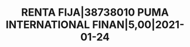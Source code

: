 ---
layout: asset
title: RENTA FIJA|38738010 PUMA INTERNATIONAL FINAN|5,00|2021-01-24
isin: XS1751117604
---